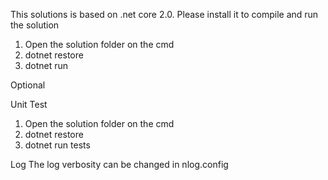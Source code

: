 ﻿This solutions is based on .net core 2.0. Please install it to compile and run the solution

1. Open the solution folder on the cmd
2. dotnet restore
3. dotnet run

Optional

Unit Test 
1. Open the solution folder on the cmd
2. dotnet restore
3. dotnet run tests


Log
The log verbosity can be changed in nlog.config